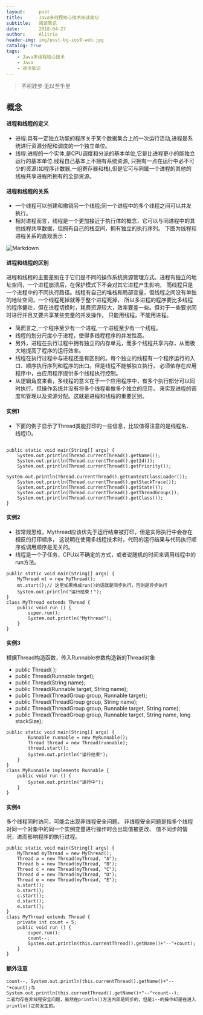 ```yaml
---
layout:     post
title:      Java多线程核心技术阅读笔记
subtitle:   阅读笔记
date:       2018-04-27
author:     Alitria
header-img: img/post-bg-ios9-web.jpg
catalog: true
tags:
    - Java多线程核心技术
    - Java
    - 读书笔记
---
```

> 不积跬步 无以至千里

## 概念

#### 进程和线程的定义
- 进程:具有一定独立功能的程序关于某个数据集合上的一次运行活动,进程是系统进行资源分配和调度的一个独立单位。
- 线程:进程的一个实体,是CPU调度和分派的基本单位,它是比进程更小的能独立运行的基本单位.线程自己基本上不拥有系统资源,
只拥有一点在运行中必不可少的资源(如程序计数器,一组寄存器和栈),但是它可与同属一个进程的其他的线程共享进程所拥有的全部资源。

#### 进程和线程的关系
- 一个线程可以创建和撤销另一个线程;同一个进程中的多个线程之间可以并发执行。
- 相对进程而言，线程是一个更加接近于执行体的概念，它可以与同进程中的其他线程共享数据，但拥有自己的栈空间，拥有独立的执行序列。
下图为线程和进程关系的直观表示：  

![Markdown](http://i4.bvimg.com/643127/014f4b5106ab1239.png)  

#### 进程和线程的区别
进程和线程的主要差别在于它们是不同的操作系统资源管理方式。进程有独立的地址空间，一个进程崩溃后，在保护模式下不会对其它进程产生影响，
而线程只是一个进程中的不同执行路径。线程有自己的堆栈和局部变量，但线程之间没有单独的地址空间，一个线程死掉就等于整个进程死掉，
所以多进程的程序要比多线程的程序健壮，但在进程切换时，耗费资源较大，效率要差一些。但对于一些要求同时进行并且又要共享某些变量的并发操作，
只能用线程，不能用进程。
- 简而言之,一个程序至少有一个进程,一个进程至少有一个线程。
- 线程的划分尺度小于进程，使得多线程程序的并发性高。
- 另外，进程在执行过程中拥有独立的内存单元，而多个线程共享内存，从而极大地提高了程序的运行效率。
- 线程在执行过程中与进程还是有区别的。每个独立的线程有一个程序运行的入口、顺序执行序列和程序的出口。但是线程不能够独立执行，
必须依存在应用程序中，由应用程序提供多个线程执行控制。
- 从逻辑角度来看，多线程的意义在于一个应用程序中，有多个执行部分可以同时执行。但操作系统并没有将多个线程看做多个独立的应用，
来实现进程的调度和管理以及资源分配。这就是进程和线程的重要区别。

#### 实例1
- 下面的例子显示了Thread类能打印的一些信息，比较值得注意的是线程名、线程ID。
```   

public static void main(String[] args) {
    System.out.println(Thread.currentThread().getName());
    System.out.println(Thread.currentThread().getId());
    System.out.println(Thread.currentThread().getPriority());
    System.out.println(Thread.currentThread().getContextClassLoader());
    System.out.println(Thread.currentThread().getStackTrace());
    System.out.println(Thread.currentThread().getState());
    System.out.println(Thread.currentThread().getThreadGroup());
    System.out.println(Thread.currentThread().getClass());
}
```

#### 实例2
- 按常规思维，Mythread应该优先于运行结束被打印，但是实际执行中会存在相反的打印顺序，
这说明在使用多线程技术时，代码的运行结果与代码执行顺序或调用顺序是无关的。
- 线程是一个子任务，CPU以不确定的方式，或者说随机的时间来调用线程中的run方法。  

```
public static void main(String[] args) {
    MyThread mt = new MyThread();
    mt.start();// 这里如果换成run()的话就是同步执行，否则是异步执行
    System.out.println("运行结束！");    
}
class MyThread extends Thread {
    public void run () {
        super.run(); 
        System.out.println("Mythread");
    }
}
```

#### 实例3
根据Thread构造函数，传入Runnable参数构造新的Thread对象  
- public Thread( );
- public Thread(Runnable target);
- public Thread(String name);
- public Thread(Runnable target, String name);
- public Thread(ThreadGroup group, Runnable target);
- public Thread(ThreadGroup group, String name);
- public Thread(ThreadGroup group, Runnable target, String name);
- public Thread(ThreadGroup group, Runnable target, String name, long stackSize);
```
public static void main(String[] args) {
        Runnable runnable = new MyRunnable();
        Thread thread = new Thread(runnable);
        thread.start();
        System.out.println("运行结束");
    }
}
class MyRunnable implements Runnable {
    public void run () {
        System.out.println("运行中");
    }
}
```

#### 实例4
多个线程同时访问，可能会出现非线程安全问题。
非线程安全问题是指多个线程对同一个对象中的同一个实例变量进行操作时会出现值被更改、
值不同步的情况，进而影响程序的执行过程。
```
public static void main(String[] args) {
    MyThread myThread = new MyThread();
    Thread a = new Thread(myThread, "A");
    Thread b = new Thread(myThread, "B");
    Thread c = new Thread(myThread, "C");
    Thread d = new Thread(myThread, "D");
    Thread e = new Thread(myThread, "E");
    a.start();
    b.start();
    c.start();
    d.start();
    e.start();
}
class MyThread extends Thread {
    private int count = 5;
    public void run () {
        super.run();
        count--;
        System.out.println(this.currentThread().getName()+"--"+count);
    }
}
 ```
 
 #### 额外注意
 ```
 count--, System.out.println(this.currentThread().getName()+"--"+count);与  
 System.out.println(this.currentThread().getName()+"--"+count--);  
 二者均存在非线程安全问题，虽然在println()方法内部是同步的，但是i--的操作却是在进入println()之前发生的。
 ```
